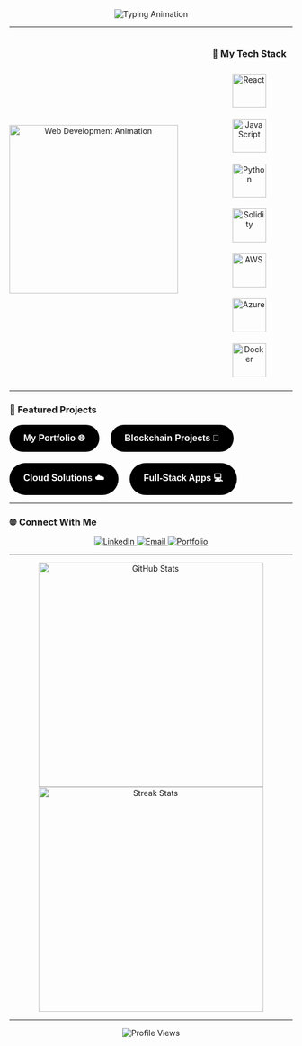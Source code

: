 <div align="center">
  <img src="https://readme-typing-svg.herokuapp.com?font=Fira+Code&size=30&duration=4000&color=1A73E8&center=true&vCenter=true&width=700&lines=Hi%2C+I'm+Bidyadhar+Sahu+%F0%9F%91%8B;Cloud+Developer+%26+Blockchain+Enthusiast;Welcome+to+my+World+of+Tech!+%E2%9C%A8" alt="Typing Animation" />
</div>

---

<div align="center" style="display: flex; justify-content: center; align-items: center; gap: 50px;">
  <img src="https://media.giphy.com/media/qgQUggAC3Pfv687qPC/giphy.gif" alt="Web Development Animation" width="300" />

  <div align="center">
    <h3>🚀 My Tech Stack</h3>
    <div>
      <img src="https://cdn.jsdelivr.net/gh/devicons/devicon/icons/react/react-original.svg" alt="React" width="60" style="margin: 10px;" />
      <img src="https://cdn.jsdelivr.net/gh/devicons/devicon/icons/javascript/javascript-original.svg" alt="JavaScript" width="60" style="margin: 10px;" />
      <img src="https://cdn.jsdelivr.net/gh/devicons/devicon/icons/python/python-original.svg" alt="Python" width="60" style="margin: 10px;" />
      <img src="https://cdn.jsdelivr.net/gh/devicons/devicon/icons/solidity/solidity-original.svg" alt="Solidity" width="60" style="margin: 10px;" />
      <img src="https://cdn.jsdelivr.net/gh/devicons/devicon/icons/aws/aws-original.svg" alt="AWS" width="60" style="margin: 10px;" />
      <img src="https://cdn.jsdelivr.net/gh/devicons/devicon/icons/azure/azure-original.svg" alt="Azure" width="60" style="margin: 10px;" />
      <img src="https://cdn.jsdelivr.net/gh/devicons/devicon/icons/docker/docker-original.svg" alt="Docker" width="60" style="margin: 10px;" />
    </div>
  </div>
</div>

---

### 🌟 Featured Projects  
<div align="center" style="display: flex; flex-wrap: wrap; gap: 20px;">

  <a href="https://bidyadharsahu.in" style="text-decoration: none;">
    <button style="background-color: black; color: white; border: none; border-radius: 30px; padding: 15px 25px; font-size: 16px; font-weight: bold; cursor: pointer; transition: transform 0.3s;">
      My Portfolio 🌐
    </button>
  </a>

  <a href="https://github.com/bidyadharsahu/blockchain-projects" style="text-decoration: none;">
    <button style="background-color: black; color: white; border: none; border-radius: 30px; padding: 15px 25px; font-size: 16px; font-weight: bold; cursor: pointer; transition: transform 0.3s;">
      Blockchain Projects 🔗
    </button>
  </a>

  <a href="https://github.com/bidyadharsahu/cloud-solutions" style="text-decoration: none;">
    <button style="background-color: black; color: white; border: none; border-radius: 30px; padding: 15px 25px; font-size: 16px; font-weight: bold; cursor: pointer; transition: transform 0.3s;">
      Cloud Solutions ☁️
    </button>
  </a>

  <a href="https://github.com/bidyadharsahu/full-stack-apps" style="text-decoration: none;">
    <button style="background-color: black; color: white; border: none; border-radius: 30px; padding: 15px 25px; font-size: 16px; font-weight: bold; cursor: pointer; transition: transform 0.3s;">
      Full-Stack Apps 💻
    </button>
  </a>

</div>

---

### 🌐 Connect With Me  
<div align="center">
  <a href="https://www.linkedin.com/in/bidyadhar-sahu/">
    <img src="https://img.shields.io/badge/-LinkedIn-blue?style=for-the-badge&logo=linkedin" alt="LinkedIn" />
  </a>
  <a href="mailto:bidyadharsahu@gmail.com">
    <img src="https://img.shields.io/badge/-Email-red?style=for-the-badge&logo=gmail" alt="Email" />
  </a>
  <a href="https://bidyadharsahu.in">
    <img src="https://img.shields.io/badge/-Portfolio-black?style=for-the-badge&logo=vercel" alt="Portfolio" />
  </a>
</div>

---

<div align="center">
  <img src="https://github-readme-stats.vercel.app/api?username=bidyadharsahu&show_icons=true&theme=radical" alt="GitHub Stats" width="400" />
  <img src="https://github-readme-streak-stats.herokuapp.com/?user=bidyadharsahu&theme=radical" alt="Streak Stats" width="400" />
</div>

---

<div align="center">
  <img src="https://komarev.com/ghpvc/?username=bidyadharsahu&label=Profile+Views&color=brightgreen&style=flat-square" alt="Profile Views" />
</div>
